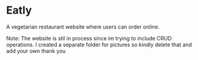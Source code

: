# Eatly
A vegetarian restaurant website where users can order online.

Note:
    The website is stil in process since im trying to include CRUD operations.
    I created a separate folder for pictures so kindly delete that and add your own thank you 
